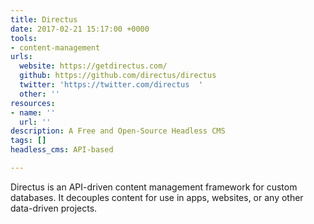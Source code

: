 ```yaml
---
title: Directus
date: 2017-02-21 15:17:00 +0000
tools:
- content-management
urls:
  website: https://getdirectus.com/
  github: https://github.com/directus/directus
  twitter: 'https://twitter.com/directus  '
  other: ''
resources:
- name: ''
  url: ''
description: A Free and Open-Source Headless CMS
tags: []
headless_cms: API-based

---
```

Directus is an API-driven content management framework for custom databases. It decouples content for use in apps, websites, or any other data-driven projects.
